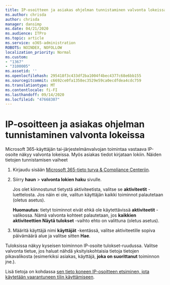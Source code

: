 ```yaml
---
title: IP-osoitteen ja asiakas ohjelman tunnistaminen valvonta lokeissa
ms.author: chrisda
author: chrisda
manager: dansimp
ms.date: 04/21/2020
ms.audience: ITPro
ms.topic: article
ms.service: o365-administration
ROBOTS: NOINDEX, NOFOLLOW
localization_priority: Normal
ms.custom:
- "1367"
- "3100005"
ms.assetid: ''
ms.openlocfilehash: 295418f3c433df2ba1004f4bec4377c68e6bb155
ms.sourcegitcommit: c6692ce0fa1358ec3529e59ca0ecdfdea4cdc759
ms.translationtype: MT
ms.contentlocale: fi-FI
ms.lasthandoff: 09/14/2020
ms.locfileid: "47668307"
---
```

# <a name="identify-ip-address-and-client-in-audit-logs"></a>IP-osoitteen ja asiakas ohjelman tunnistaminen valvonta lokeissa

Microsoft 365-käyttäjän tai-järjestelmänvalvojan toimintaa vastaava IP-osoite näkyy valvonta lokeissa. Myös asiakas tiedot kirjataan lokiin. Näiden tietojen tunnistamisen vaiheet

1. Kirjaudu sisään [Microsoft 365-tieto turva & Compliance Centeriin](https://protection.office.com/).

2. Siirry **haun**  >  **valvonta lokien haku** sivulle.

   Jos olet kiinnostunut tietystä aktiviteetista, valitse se **aktiviteetit** -luettelosta. Jos näin ei ole, valitun käyttäjän kaikki toiminnot palautetaan (oletus asetus).

   **Huomautus**: tietyt toiminnot eivät ehkä ole käytettävissä **aktiviteetit** -valikossa. Nämä valvonta kohteet palautetaan, jos **kaikkien aktiviteettien Näytä tulokset** -vaihto ehto on valittuna (oletus asetus).

3. Määritä käyttäjä nimi **käyttäjät** -kentässä, valitse aktiviteetille sopiva päivämäärä alue ja valitse sitten **Hae**.

Tuloksissa näkyy kyseisen toiminnon IP-osoite tulokset-ruudussa. Valitse valvonta tietue, jos haluat nähdä yksityiskohtaisia tietoja tietojen pikavalikosta (esimerkiksi asiakas, käyttäjä, **joka on suorittanut** toiminnon jne.).

Lisä tietoja on kohdassa [sen tieto koneen IP-osoitteen etsiminen, jota käytetään vaarantuneen tilin käyttämiseen](https://docs.microsoft.com/microsoft-365/compliance/auditing-troubleshooting-scenarios#find-the-ip-address-of-the-computer-used-to-access-a-compromised-account).
